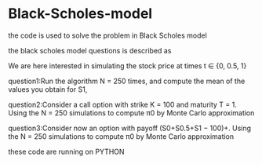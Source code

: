 # Black-Scholes-model
the code is used to solve the problem in Black Scholes model

the black scholes model questions is described as

We are here interested in simulating the stock price at times t ∈ {0, 0.5, 1}

question1:Run the algorithm N = 250 times, and compute the mean of the values you obtain for S1,

question2:Consider a call option with strike K = 100 and maturity T = 1. Using the N = 250 simulations to compute π0 by Monte Carlo approximation

question3:Consider now an option with payoff (S0+S0.5+S1 − 100)+. Using the N = 250 simulations to compute π0 by Monte Carlo approximation

these code are running on PYTHON
